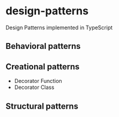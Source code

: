 # design-patterns

Design Patterns implemented in TypeScript

## Behavioral patterns

## Creational patterns

* Decorator Function
* Decorator Class

## Structural patterns
